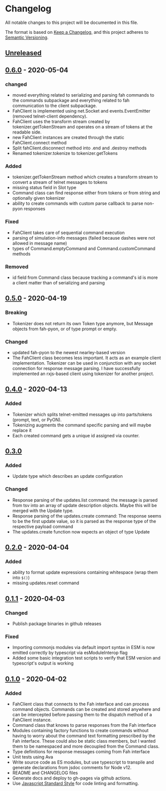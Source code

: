 # Changelog
All notable changes to this project will be documented in this file.

The format is based on [Keep a Changelog](https://keepachangelog.com/en/1.0.0/),
and this project adheres to [Semantic Versioning](https://semver.org/spec/v2.0.0.html).

## [Unreleased]
## [0.6.0] - 2020-05-04
### changed
- moved everything related to serializing and parsing fah commands to the commands subpackage and everything related to fah communication to the client subpackage.
- FahClient is implemented using net.Socket and events.EventEmitter (removed telnet-client dependency).
- FahClient uses the transform stream created by tokenizer.getTokenStream and operates on a stream of tokens at the readable side.
- new FahClient instances are created through the static FahClient.connect method
- Split fahClient.disconnect method into .end and .destroy methods
- Renamed tokenizer.tokenize to tokenizer.getTokens

### Added
- tokenizer.getTokenStream method which creates a transform stream to convert a stream of telnet messages to tokens
- missing status field in Slot type
- Command class can find response either from tokens or from string and optionally given tokenizer
- ability to create commands with custom parse callback to parse non-pyon responses

### Fixed
- FahClient takes care of sequential command execution
- parsing of simulation-info messages (failed because dashes were not allowed in message name)
- types of Command.emptyCommand and Command.customCommand methods

### Removed
- id field from Command class because tracking a command's id is more a client matter than of serializing and parsing

## [0.5.0] - 2020-04-19
### Breaking
- Tokenizer does not return its own Token type anymore, but Message objects from fah-pyon, or of type prompt or empty.

### Changed
- updated fah-pyon to the newest nearley-based version
- The FahClient class becomes less important. It acts as an example client implementation. Tokenizer can be used in conjunction with any socket connection for response message parsing. I have successfully implemented an rxjs-based client using tokenizer for another project.

## [0.4.0] - 2020-04-13
### Added
- Tokenizer which splits telnet-emitted messages up into parts/tokens (prompt, text, or PyON).
- Tokenizing augments the command specific parsing and will maybe replace it
- Each created command gets a unique id assigned via counter.

## [0.3.0]
### Added
- Update type which describes an update configuration

### Changed
- Response parsing of the updates.list command: the message is parsed from tsv into an array of update description objects. Maybe this will be merged with the Update type.
- Response parsing of the updates.create command: The response seems to be the first update value, so it is parsed as the response type of the respective payload command
- The updates.create function now expects an object of type Update

## [0.2.0] - 2020-04-04
### Added
- ability to format update expressions containing whitespace (wrap them into `$()`)
- missing updates.reset command

## [0.1.1] - 2020-04-03
### Changed
- Publish package binaries in github releases

### Fixed
- Importing commonjs modules via default import syntax in ESM is now emitted correctly by typescript via esModuleInterop flag
- Added some basic integration test scripts to verify that ESM version and typescript's output is working

## [0.1.0] - 2020-04-02
### Added
- FahClient class that connects to the Fah interface and can process command objects. Commands can be created and stored anywhere and can be intercepted before passing them to the dispatch method of a FahClient instance.
- Command class that knows to parse responses from the Fah interface
- Modules containing factory functions to create commands without having to worry about the command text formatting prescribed by the Fah interface. These could also be static class members, but I wanted them to be namespaced and more decoupled from the Command class.
- Type definitions for response messages coming from Fah interface
- Unit tests using Ava
- Write source code as ES modules, but use typescript to transpile and generate declarations from jsdoc comments for Node v12.
- README and CHANGELOG files
- Generate docs and deploy to gh-pages via github actions.
- Use [Javascript Standard Style](https://github.com/standard/standard) for code linting and formatting.

[Unreleased]: https://github.com/tamaracha/node-fah-client/compare/v0.6.0...HEAD
[0.6.0]: https://github.com/tamaracha/node-fah-client/compare/v0.5.0...v0.6.0
[0.5.0]: https://github.com/tamaracha/node-fah-client/compare/v0.4.0...v0.5.0
[0.4.0]: https://github.com/tamaracha/node-fah-client/compare/v0.3.0...v0.4.0
[0.3.0]: https://github.com/tamaracha/node-fah-client/compare/v0.2.0...v0.3.0
[0.2.0]: https://github.com/tamaracha/node-fah-client/compare/v0.1.1...v0.2.0
[0.1.1]: https://github.com/tamaracha/node-fah-client/compare/v0.1.0...v0.1.1
[0.1.0]: https://github.com/tamaracha/node-fah-client/releases/tag/v0.1.0

